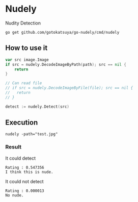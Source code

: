 # Nudely
Nudity Detection

```
go get github.com/gotokatsuya/go-nudely/cmd/nudely
```

## How to use it

```go
var src image.Image
if src = nudely.DecodeImageByPath(path); src == nil {
	return
}

// Can read file
// if src = nudely.DecodeImageByFile(file); src == nil {
//   return
// }

detect := nudely.Detect(src)
```

## Execution
```
nudely -path="test.jpg"
```

### Result

It could detect
```
Rating : 0.547356
I think this is nude.
```
It could not detect
```
Rating : 0.000013
No nude.
```

